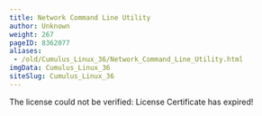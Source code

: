 ```yaml
---
title: Network Command Line Utility
author: Unknown
weight: 267
pageID: 8362077
aliases:
 - /old/Cumulus_Linux_36/Network_Command_Line_Utility.html
imgData: Cumulus_Linux_36
siteSlug: Cumulus_Linux_36
---
```

<span class="error">The license could not be verified: License
Certificate has expired\!</span>
